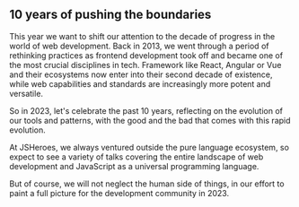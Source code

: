 ## 10 years of pushing the boundaries

This year we want to shift our attention to the decade of progress in the world of web development. Back in 2013, we went through a period of rethinking practices as frontend development took off and became one of the most crucial disciplines in tech. Framework like React, Angular or Vue and their ecosystems now enter into their second decade of existence, while web capabilities and standards are increasingly more potent and versatile.

So in 2023, let's celebrate the past 10 years, reflecting on the evolution of our tools and patterns, with the good and the bad that comes with this rapid evolution.

At JSHeroes, we always ventured outside the pure language ecosystem, so expect to see a variety of talks covering the entire landscape of web development and JavaScript as a universal programming language.

But of course, we will not neglect the human side of things, in our effort to paint a full picture for the development community in 2023.
